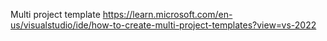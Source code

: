 
Multi project template https://learn.microsoft.com/en-us/visualstudio/ide/how-to-create-multi-project-templates?view=vs-2022
